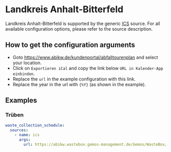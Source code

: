 # Landkreis Anhalt-Bitterfeld

Landkreis Anhalt-Bitterfeld is supported by the generic [ICS](/doc/source/ics.md) source. For all available configuration options, please refer to the source description.


## How to get the configuration arguments

- Goto <https://www.abikw.de/kundenportal/abfalltourenplan> and select your location.  
- Click on `Exportieren iCal` and copy the link below `URL in Kalender-App einbinden`.
- Replace the `url` in the example configuration with this link.
- Replace the year in the url with `{%Y}` (as shown in the example).

## Examples

### Trüben

```yaml
waste_collection_schedule:
  sources:
    - name: ics
      args:
        url: https://abikw.wastebox.gemos-management.de/Gemos/WasteBox/Frontend/TourSchedule/Raw/Name/{%Y}/list/82169/565,566,567,568,569/Print/ics/Default/Abfuhrtermine.ics
```
